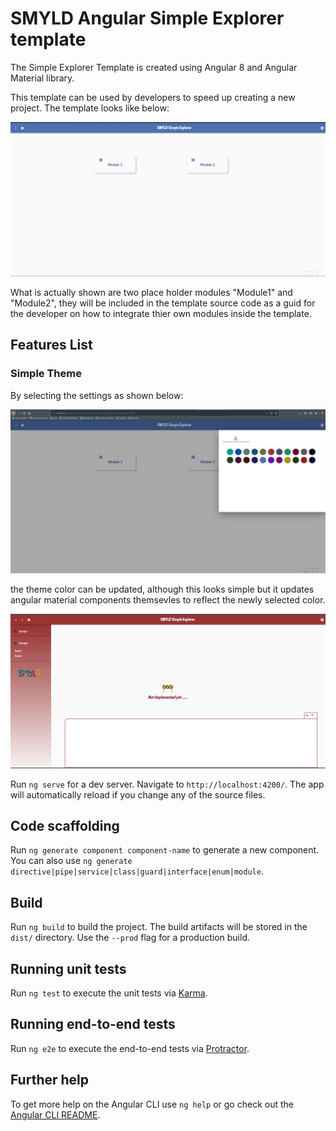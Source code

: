 # SMYLD Angular Simple Explorer template


The Simple Explorer Template is created using Angular 8 and Angular Material library. 

This template can be used by developers to speed up creating a new project. The template looks like below:

![Template Explorer Page](images/templateView1.png)


What is actually shown are two place holder modules "Module1" and "Module2", they will be included in the template source code as a guid for the developer on how to integrate thier own modules inside the template.

## Features List

### Simple Theme 

By selecting the settings as shown below:

![Template Settings](images/template_settings.png)

the theme color can be updated, although this looks simple but it updates angular material components themsevles to reflect the newly selected color.

![Template With different Theme](images/template_with_theme.png)

Run `ng serve` for a dev server. Navigate to `http://localhost:4200/`. The app will automatically reload if you change any of the source files.

## Code scaffolding

Run `ng generate component component-name` to generate a new component. You can also use `ng generate directive|pipe|service|class|guard|interface|enum|module`.

## Build

Run `ng build` to build the project. The build artifacts will be stored in the `dist/` directory. Use the `--prod` flag for a production build.

## Running unit tests

Run `ng test` to execute the unit tests via [Karma](https://karma-runner.github.io).

## Running end-to-end tests

Run `ng e2e` to execute the end-to-end tests via [Protractor](http://www.protractortest.org/).

## Further help

To get more help on the Angular CLI use `ng help` or go check out the [Angular CLI README](https://github.com/angular/angular-cli/blob/master/README.md).
